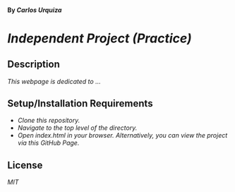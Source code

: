 #### By _**Carlos Urquiza**_

# _Independent Project (Practice)_

## Description

_This webpage is dedicated to ..._

## Setup/Installation Requirements

* _Clone this repository._
* _Navigate to the top level of the directory._
* _Open index.html in your browser. Alternatively, you can view the project via this GitHub Page._

## License

_MIT_